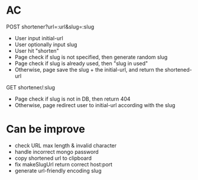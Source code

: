 # AC

POST shortener?url=:url&slug=:slug
- User input initial-url
- User optionally input slug
- User hit "shorten"
- Page check if slug is not specified, then generate random slug
- Page check if slug is already used, then "slug in used"
- Otherwise, page save the slug + the initial-url, and return the shortened-url

GET shortener/:slug
- Page check if slug is not in DB, then return 404
- Otherwise, page redirect user to initial-url according with the slug

# Can be improve
- check URL max length & invalid character
- handle incorrect mongo password 
- copy shortened url to clipboard
- fix makeSlugUrl return correct host:port 
- generate url-friendly encoding slug